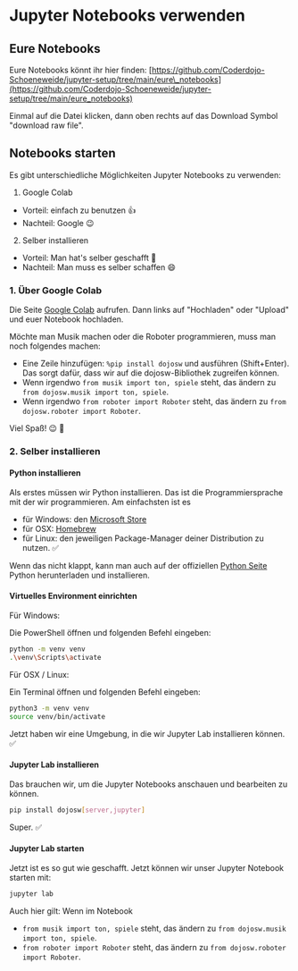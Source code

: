 # Jupyter Notebooks verwenden

## Eure Notebooks
Eure Notebooks könnt ihr hier finden:
[https://github.com/Coderdojo-Schoeneweide/jupyter-setup/tree/main/eure\_notebooks](https://github.com/Coderdojo-Schoeneweide/jupyter-setup/tree/main/eure_notebooks)

Einmal auf die Datei klicken, dann oben rechts auf das Download Symbol "download raw file".

## Notebooks starten
Es gibt unterschiedliche Möglichkeiten Jupyter Notebooks zu verwenden:

1. Google Colab
  - Vorteil: einfach zu benutzen :+1:
  - Nachteil: Google :wink:
2. Selber installieren
  - Vorteil: Man hat's selber geschafft :raised_hands:
  - Nachteil: Man muss es selber schaffen :smile:

### 1. Über Google Colab
Die Seite [Google Colab](https://colab.research.google.com/) aufrufen. Dann links auf "Hochladen" oder "Upload" und euer Notebook hochladen.

Möchte man Musik machen oder die Roboter programmieren, muss man noch folgendes machen:
- Eine Zeile hinzufügen: `%pip install dojosw` und ausführen (Shift+Enter). Das sorgt dafür, dass wir auf die dojosw-Bibliothek zugreifen können.
- Wenn irgendwo `from musik import ton, spiele` steht, das ändern zu `from dojosw.musik import ton, spiele`.
- Wenn irgendwo `from roboter import Roboter` steht, das ändern zu `from dojosw.roboter import Roboter`.

Viel Spaß! :wink: :raised_hands:

### 2. Selber installieren
#### Python installieren
Als erstes müssen wir Python installieren. Das ist die Programmiersprache mit der wir programmieren.
Am einfachsten ist es
- für Windows: den [Microsoft Store](https://apps.microsoft.com)
- für OSX: [Homebrew](https://brew.sh/)
- für Linux: den jeweiligen Package-Manager deiner Distribution
zu nutzen. :white_check_mark:

Wenn das nicht klappt, kann man auch auf der offiziellen [Python Seite](https://www.python.org/downloads/) Python herunterladen und installieren.

#### Virtuelles Environment einrichten
Für Windows:

Die PowerShell öffnen und folgenden Befehl eingeben:

```sh
python -m venv venv
.\venv\Scripts\activate
```

Für OSX / Linux:

Ein Terminal öffnen und folgenden Befehl eingeben:

```sh
python3 -m venv venv
source venv/bin/activate
```

Jetzt haben wir eine Umgebung, in die wir Jupyter Lab installieren können. :white_check_mark:

#### Jupyter Lab installieren
Das brauchen wir, um die Jupyter Notebooks anschauen und bearbeiten zu können.
```sh
pip install dojosw[server,jupyter]
```

Super. :white_check_mark:

#### Jupyter Lab starten
Jetzt ist es so gut wie geschafft. Jetzt können wir unser Jupyter Notebook starten mit:
```sh
jupyter lab
```

Auch hier gilt:
Wenn im Notebook
- `from musik import ton, spiele` steht, das ändern zu `from dojosw.musik import ton, spiele`.
- `from roboter import Roboter` steht, das ändern zu `from dojosw.roboter import Roboter`.

